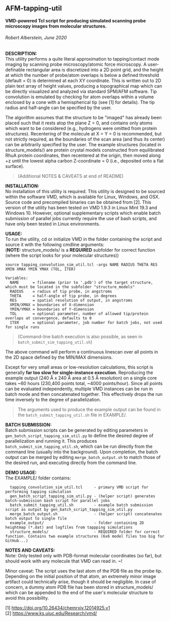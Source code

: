 ## AFM-tapping-util
**VMD-powered Tcl script for producing simulated scanning probe microscopy images from molecular structures.**
###### Robert Alberstein, June 2020

**DESCRIPTION:**\
This utility performs a quite literal approximation to tapping/contact mode imaging by scanning probe microscopy/atomic force microscopy. A user-definable rectangular area is discretized into a 2D point grid, and the height at which the number of probe/atom overlaps is below a defined threshold (default = 0) is determined at each XY coordinate. This is written out to 2D plain text array of height values, producing a topographical map which can be directly visualized and analyzed via standard SPM/AFM software. Tip convolution is emulated by checking for atom overlaps within a volume enclosed by a cone with a hemispherical tip (see [1] for details). The tip radius and half-angle can be specified by the user.

The algorithm assumes that the structure to be "imaged" has already been placed such that it rests atop the plane Z = 0, and contains only atoms which want to be considered (e.g., hydrogens were omitted from protein structures). Recentering of the molecule at X = Y = 0 is recommended, but not strictly required, as the boundaries of the scan area (and thus its center) can be arbitrarily specified by the user. The example structures (located in structure_models/) are protein crystal models constructed from equilibrated RhuA protein coordinates, then recentered at the origin, then moved along +z until the lowest alpha carbon Z-coordinate = 0 (i.e., deposited onto a flat surface).
> (Additional NOTES & CAVEATS at end of README)


**INSTALLATION:**\
No installation of this utility is required. This utility is designed to be sourced within the software VMD, which is available for Linux, Windows, and OSX. Source code and precompiled binaries can be obtained from [2]. This version of the utility has been tested on VMD 1.9.3 in Linux Mint 19.3 and Windows 10. However, optional supplementary scripts which enable batch submission of parallel jobs currently require the use of bash scripts, and have only been tested in Linux environments.
   

**USAGE:**\
To run the utility, cd or initialize VMD in the folder containing the script and source it with the following cmdline arguments:\
(**NOTE:** structure_models/ is a **REQUIRED** subfolder for correct function (where the script looks for your molecular structures))

```
source tapping_convolution_sim_util.tcl -args NAME RADIUS THETA RES XMIN XMAX YMIN YMAX (TOL, ITER)
```

```
Variables:
  NAME      = filename (prior to '.pdb') of the target structure, which must be located in the subfolder "structure_models"
  RADIUS    = radius of tip probe, in angstroms
  THETA     = half-angle of tip probe, in degrees
  RES       = spatial resolution of output, in angstroms
  XMIN/XMAX = boundaries of X-dimension
  YMIN/YMAX = boundaries of Y-dimension
  TOL       = optional parameter, number of allowed tip/protein overlaps at convergence, defaults to 0
  ITER      = optional parameter, job number for batch jobs, not used for single runs
```
> (Command-line batch execution is also possible, as seen in `batch_submit_sim_tapping_util.sh`)

The above command will perform a continuous linescan over all points in the 2D space defined by the MIN/MAX dimensions.

Except for very small areas or low-resolution calculations, this script is generally **far too slow for single-instance execution**. Reproducing the example output (240 Å x 240 Å area at 0.5 Å resolution) on a single core takes ~60 hours (230,400 points total, ~4000 points/hour). Since all points can be evaluated independently, multiple VMD instances can be run in batch mode and then concatenated together. This effectively drops the run time inversely to the degree of parallelization.

> The arguments used to produce the example output can be found in the `batch_submit_tapping_util.sh` file in EXAMPLE/. 

**BATCH SUBMISSION:**\
Batch submission scripts can be generated by editing parameters in `gen_batch_script_tapping_sim_util.py` to define the desired degree of parallelization and running it. This produces `batch_submit_sim_tapping_util.sh`, which can be run directly from the command line (usually into the background). Upon completion, the batch output can be merged by editing `merge_batch_output.sh` to match those of the desired run, and executing directly from the command line.

**DEMO USAGE:**\
The EXAMPLE/ folder contains:
```
  tapping_convolution_sim_util.tcl     - primary VMD script for performing tapping simulation
  gen_batch_script_tapping_sim_util.py - (helper script) generates batch-submission bash script for parallel jobs
  batch_submit_tapping_util.sh         - example batch submission script as output by gen_batch_script_tapping_sim_util.py
  merge_batch_output.sh                - (helper script) concatenates batch output to single file
  example_output/                      - folder containing 2D heightmap (*.dat) and logfiles from tappping simulations
  structure_models/                    - REQUIRED folder for correct function. Contains two example structures (6x6 model files too big for GitHub...)
```

**NOTES AND CAVEATS:**\
Note: Only tested only with PDB-format molecular coordinates (so far), but should work with any molecule that VMD can read in. ~!

Minor caveat: The script uses the last atom of the PDB file as the probe tip. Depending on the initial position of that atom, an extremely minor image artifact could technically arise, though it should be negligible. In case of concern, a dummy atom PDB file has been stored in structure_models/ which can be appended to the end of the user's molecular structure to avoid this possibility.






[1] https://doi.org/10.26434/chemrxiv.12014925.v1  
[2] https://www.ks.uiuc.edu/Research/vmd/  
